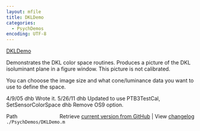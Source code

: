 ```yaml
---
layout: mfile
title: DKLDemo
categories:
  - PsychDemos
encoding: UTF-8
---
```


[DKLDemo](/docs/DKLDemo)

Demonstrates the DKL color space routines.
Produces a picture of the DKL isoluminant plane
in a figure window.  This picture is not calibrated.

You can chooose the image size and what cone/luminance
data you want to use to define the space.

4/9/05  dhb     Wrote it.
5/26/11   dhb     Updated to use PTB3TestCal, SetSensorColorSpace
          dhb     Remove OS9 option.


<div class="code_header" style="text-align:right;">
  <span style="float:left;">Path&nbsp;&nbsp;</span> <span class="counter">Retrieve <a href=
  "https://raw.github.com/Psychtoolbox-3/Psychtoolbox-3/beta/./PsychDemos/DKLDemo.m">current version from GitHub</a> | View <a href=
  "https://github.com/Psychtoolbox-3/Psychtoolbox-3/commits/beta/./PsychDemos/DKLDemo.m">changelog</a></span>
</div>
<div class="code">
  <code>./PsychDemos/DKLDemo.m</code>
</div>
